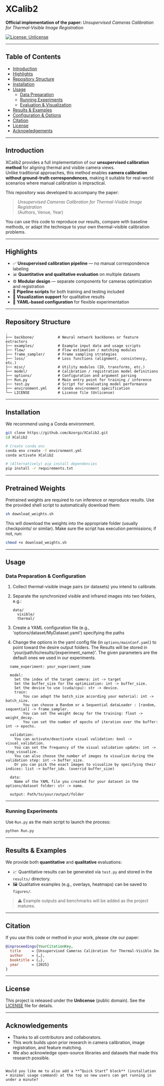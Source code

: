 # XCalib2  

**Official implementation of the paper:** *Unsupervised Cameras Calibration for Thermal-Visible Image Registration*  

[![License: Unlicense](https://img.shields.io/badge/license-Unlicense-lightgrey.svg)](LICENSE)  

---

## Table of Contents

- [Introduction](#introduction)  
- [Highlights](#highlights)  
- [Repository Structure](#repository-structure)  
- [Installation](#installation)  
- [Usage](#usage)  
  - [Data Preparation](#data-preparation)  
  - [Running Experiments](#running-experiments)  
  - [Evaluation & Visualization](#evaluation--visualization)  
- [Results & Examples](#results--examples)  
- [Configuration & Options](#configuration--options)  
- [Citation](#citation)  
- [License](#license)  
- [Acknowledgements](#acknowledgements)  

---

## Introduction

XCalib2 provides a full implementation of our **unsupervised calibration method** for aligning thermal and visible camera views.  
Unlike traditional approaches, this method enables **camera calibration without ground-truth correspondences**, making it suitable for real-world scenarios where manual calibration is impractical.  

This repository was developed to accompany the paper:  
> *Unsupervised Cameras Calibration for Thermal-Visible Image Registration*  
> (Authors, Venue, Year)  

You can use this code to reproduce our results, compare with baseline methods, or adapt the technique to your own thermal-visible calibration problems.

---

## Highlights

- ✅ **Unsupervised calibration pipeline** — no manual correspondence labeling 
- 📊 **Quantitative and qualitative evaluation** on multiple datasets
- ⚙️ **Modular design** — separate components for cameras optimization and registration 
- 🎥 **Pipeline scripts** for both training and testing included  
- 📂 **Visualization support** for qualitative results  
- 🔧 **YAML-based configuration** for flexible experimentation  

---

## Repository Structure

```text
.
├── backbone/           # Neural network backbones or feature extractors  
├── examples/           # Example input data and usage scripts  
├── flow/               # Flow estimation / matching modules  
├── frame_sampler/      # Frame sampling strategies  
├── loss/               # Loss functions (alignment, consistency, etc.)  
├── misc/               # Utility modules (IO, transforms, etc.)  
├── model/              # Calibration / registration model definitions  
├── options/            # Configuration and argument parsing  
├── Run.py              # Main entry point for training / inference  
├── test.py             # Script for evaluating model performance  
├── environment.yml     # Conda environment specification  
└── LICENSE             # License file (Unlicense)  
````

---

## Installation

We recommend using a Conda environment.

```bash
git clone https://github.com/Azorgz/XCalib2.git
cd XCalib2

# Create conda env
conda env create -f environment.yml
conda activate XCalib2

# (Alternatively) pip install dependencies
pip install -r requirements.txt
```
---
## Pretrained Weights

Pretrained weights are required to run inference or reproduce results.
Use the provided shell script to automatically download them:

```bash 
sh download_weights.sh
```


This will download the weights into the appropriate folder (usually checkpoints/ or similar).
Make sure the script has execution permissions; if not, run:

```bash 
chmod +x download_weights.sh
```

---

## Usage

### Data Preparation & Configuration

1. Collect thermal-visible image pairs (or datasets) you intend to calibrate.

2. Separate the synchronized visible and infrared images into two folders, e.g.:

   ```
   data/
     visible/
     thermal/
   ```

3. Create a YAML configuration file (e.g., 'options/dataset/MyDataset.yaml') specifying the paths

4. Change the options in the yaml config file (in `options/mainConf.yaml`) to point toward the desire output folders. 
The Results will be stored in 'your/path/to/results/{experiment_name}'. The given parameters are the default ones we used in our experiments.

```
  name_experiment: your_experiment_name
  
  model:
    Set the index of the target camera: int -> target
    Set the buffer_size for the optimization: int -> buffer_size.
    Set the device to use (cuda/cpu): str -> device.
    train:
        You can adapt the batch_size according your material: int -> batch_size.
        You can choose a Random or a Sequential dataLoader : [random, sequential] -> frame_sampler.
        You can set the weight decay for the training: float -> weight_decay.
        You can set the number of epochs of iteration over the buffer: int -> epochs.
    
  validation:
    You can activate/deactivate visual validation: bool -> visual_validation.
    You can set the frequency of the visual validation update: int -> step_visualize.
    You can also choose the number of images to visualize during the validation step: int -> buffer_size.
    Or you can pick the exact images to visualize by specifying their indices: list -> buffer_idx. (overrid buffer_size)
    
  data:
    Name of the YAML file you created for your dataset in the options/dataset folder: str -> name.
   
  output: Path/to/your/output/folder
```
---

### Running Experiments

Use `Run.py` as the main script to launch the process:

```bash
python Run.py
```
---

## Results & Examples

We provide both **quantitative** and **qualitative** evaluations:

* 📈 Quantitative results can be generated via `test.py` and stored in the `results/` directory.
* 🖼️ Qualitative examples (e.g., overlays, heatmaps) can be saved to `figures/`.

> ⚠️ Example outputs and benchmarks will be added as the project matures.

---

## Citation

If you use this code or method in your work, please cite our paper:

```bibtex
@inproceedings{YourCitationKey,
  title     = {Unsupervised Cameras Calibration for Thermal-Visible Image Registration},
  author    = {…},
  booktitle = {…},
  year      = {2025}
}
```

---

## License

This project is released under the **Unlicense** (public domain).
See the [LICENSE](LICENSE) file for details.

---

## Acknowledgements

* Thanks to all contributors and collaborators.
* This work builds upon prior research in camera calibration, image registration, and feature matching.
* We also acknowledge open-source libraries and datasets that made this research possible.

```

Would you like me to also add a **“Quick Start” block** (installation + minimal usage command) at the top so new users can get running in under a minute?
```

